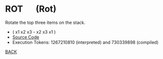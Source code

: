 # ROT &emsp; (Rot)
Rotate the top three items on the stack.
* ( x1 x2 x3 - x2 x3 x1 )
* [Source Code](../words/core/Rot.cs)
* Execution Tokens: 1267210810 (interpreted) and 730339898 (compiled)


[BACK](builtins.md#Rot)
